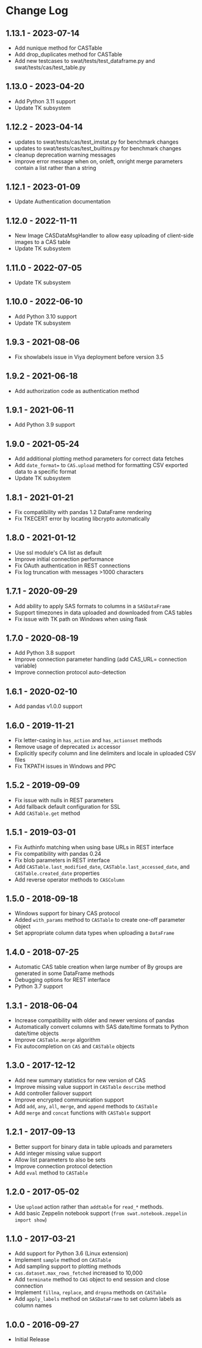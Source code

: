 
# Change Log

## 1.13.1 - 2023-07-14

- Add nunique method for CASTable
- Add drop_duplicates method for CASTable
- Add new testcases to swat/tests/test_dataframe.py and swat/tests/cas/test_table.py 

## 1.13.0 - 2023-04-20

- Add Python 3.11 support 
- Update TK subsystem

## 1.12.2 - 2023-04-14

- updates to swat/tests/cas/test_imstat.py for benchmark changes 
- updates to swat/tests/cas/test_builtins.py for benchmark changes
- cleanup deprecation warning messages
- improve error message when on, onleft, onright merge parameters contain a list rather than a string

## 1.12.1 - 2023-01-09

- Update Authentication documentation

## 1.12.0 - 2022-11-11

- New Image CASDataMsgHandler to allow easy uploading of client-side images to a CAS table
- Update TK subsystem

## 1.11.0 - 2022-07-05

- Update TK subsystem

## 1.10.0 - 2022-06-10

- Add Python 3.10 support
- Update TK subsystem

## 1.9.3 - 2021-08-06

- Fix showlabels issue in Viya deployment before version 3.5

## 1.9.2 - 2021-06-18

- Add authorization code as authentication method

## 1.9.1 - 2021-06-11

- Add Python 3.9 support

## 1.9.0 - 2021-05-24

- Add additional plotting method parameters for correct data fetches
- Add `date_format=` to `CAS.upload` method for formatting CSV exported data to a specific format
- Update TK subsystem

## 1.8.1 - 2021-01-21

- Fix compatibility with pandas 1.2 DataFrame rendering
- Fix TKECERT error by locating libcrypto automatically

## 1.8.0 - 2021-01-12

- Use ssl module's CA list as default
- Improve initial connection performance
- Fix OAuth authentication in REST connections
- Fix log truncation with messages >1000 characters

## 1.7.1 - 2020-09-29

- Add ability to apply SAS formats to columns in a `SASDataFrame`
- Support timezones in data uploaded and downloaded from CAS tables
- Fix issue with TK path on Windows when using flask

## 1.7.0 - 2020-08-19

- Add Python 3.8 support
- Improve connection parameter handling (add CAS_URL= connection variable)
- Improve connection protocol auto-detection

## 1.6.1 - 2020-02-10

- Add pandas v1.0.0 support

## 1.6.0 - 2019-11-21

- Fix letter-casing in `has_action` and `has_actionset` methods
- Remove usage of deprecated `ix` accessor
- Explicitly specify column and line delimiters and locale in uploaded CSV files
- Fix TKPATH issues in Windows and PPC

## 1.5.2 - 2019-09-09

- Fix issue with nulls in REST parameters
- Add fallback default configuration for SSL
- Add `CASTable.get` method

## 1.5.1 - 2019-03-01

- Fix Authinfo matching when using base URLs in REST interface
- Fix compatibility with pandas 0.24
- Fix blob parameters in REST interface
- Add `CASTable.last_modified_date`, `CASTable.last_accessed_date`, and `CASTable.created_date` properties
- Add reverse operator methods to `CASColumn`

## 1.5.0 - 2018-09-18

- Windows support for binary CAS protocol
- Added `with_params` method to `CASTable` to create one-off parameter object
- Set appropriate column data types when uploading a `DataFrame`

## 1.4.0 - 2018-07-25

- Automatic CAS table creation when large number of By groups are generated in some DataFrame methods
- Debugging options for REST interface
- Python 3.7 support

## 1.3.1 - 2018-06-04

- Increase compatibility with older and newer versions of pandas
- Automatically convert columns with SAS date/time formats to Python date/time objects
- Improve `CASTable.merge` algorithm
- Fix autocompletion on `CAS` and `CASTable` objects

## 1.3.0 - 2017-12-12

- Add new summary statistics for new version of CAS
- Improve missing value support in `CASTable` `describe` method
- Add controller failover support
- Improve encrypted communication support
- Add `add`, `any`, `all`, `merge`, and `append` methods to `CASTable`
- Add `merge` and `concat` functions with `CASTable` support

## 1.2.1 - 2017-09-13

- Better support for binary data in table uploads and parameters
- Add integer missing value support
- Allow list parameters to also be sets
- Improve connection protocol detection
- Add `eval` method to `CASTable`

## 1.2.0 - 2017-05-02

- Use `upload` action rather than `addtable` for `read_*` methods.
- Add basic Zeppelin notebook support (`from swat.notebook.zeppelin import show`)

## 1.1.0 - 2017-03-21

- Add support for Python 3.6 (Linux extension)
- Implement `sample` method on `CASTable`
- Add sampling support to plotting methods
- `cas.dataset.max_rows_fetched` increased to 10,000
- Add `terminate` method to `CAS` object to end session and close connection
- Implement `fillna`, `replace`, and `dropna` methods on `CASTable`
- Add `apply_labels` method on `SASDataFrame` to set column labels as column names

## 1.0.0 - 2016-09-27

- Initial Release
